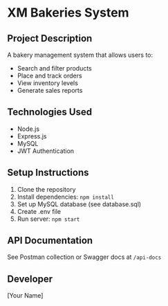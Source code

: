 # XM Bakeries System

## Project Description
A bakery management system that allows users to:
- Search and filter products
- Place and track orders
- View inventory levels
- Generate sales reports

## Technologies Used
- Node.js
- Express.js
- MySQL
- JWT Authentication

## Setup Instructions
1. Clone the repository
2. Install dependencies: `npm install`
3. Set up MySQL database (see database.sql)
4. Create .env file
5. Run server: `npm start`

## API Documentation
See Postman collection or Swagger docs at `/api-docs`

## Developer
[Your Name]
